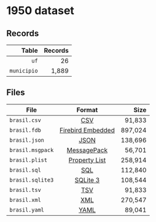 # 1950 dataset

## Records

|       Table | Records |
| -----------:| -------:|
|        `uf` |      26 |
| `municipio` |   1,889 |

## Files

| File             | Format                                                                                 |      Size |
| ---------------- |:--------------------------------------------------------------------------------------:| ---------:|
| `brasil.csv`     | [CSV](https://en.wikipedia.org/wiki/Comma-separated_values)                            |    91,833 |
| `brasil.fdb`     | [Firebird Embedded](https://en.wikipedia.org/wiki/Embedded_database#Firebird_Embedded) |   897,024 |
| `brasil.json`    | [JSON](https://en.wikipedia.org/wiki/JSON)                                             |   138,696 |
| `brasil.msgpack` | [MessagePack](https://en.wikipedia.org/wiki/MessagePack)                               |    56,701 |
| `brasil.plist`   | [Property List](https://en.wikipedia.org/wiki/Property_list)                           |   258,914 |
| `brasil.sql`     | [SQL](https://en.wikipedia.org/wiki/SQL)                                               |   112,840 |
| `brasil.sqlite3` | [SQLite 3](https://en.wikipedia.org/wiki/SQLite)                                       |   108,544 |
| `brasil.tsv`     | [TSV](https://en.wikipedia.org/wiki/Tab-separated_values)                              |    91,833 |
| `brasil.xml`     | [XML](https://en.wikipedia.org/wiki/XML)                                               |   270,547 |
| `brasil.yaml`    | [YAML](https://en.wikipedia.org/wiki/YAML)                                             |    89,041 |
